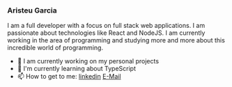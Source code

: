 ### Aristeu Garcia

I am a full developer with a focus on full stack web applications. I am passionate about technologies like React and NodeJS.
I am currently working in the area of programming and studying more and more about this incredible world of programming.

 
- 🔭 I am currently working on my personal projects
- 🌱 I'm currently learning about TypeScript
- 📫 How to get to me: [linkedin](linkedin.com/in/aristeu-garcia-7007a0202) [E-Mail](aristeugarcia.dev@gmail.com)
                                                                                  
 
